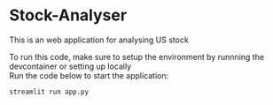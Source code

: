 # Stock-Analyser
This is an web application for analysing US stock

To run this code, make sure to setup the environment by runnning the devcontainer or setting up locally
<br>
Run the code below to start the application:
```
streamlit run app.py
```
